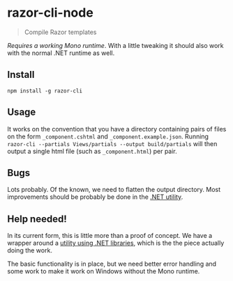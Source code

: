# razor-cli-node
> Compile Razor templates

_Requires a working Mono runtime_. 
With a little tweaking it should also work
with the normal .NET runtime as well.

## Install
`npm install -g razor-cli`

## Usage
It works on the convention that you have a directory containing
pairs of files on the form `_component.cshtml` and `_component.example.json`.
Running `razor-cli --partials Views/partials --output build/partials` will
then output a single html file (such as `_component.html`) per pair.

## Bugs
Lots probably. Of the known, we need to flatten the output
directory. Most improvements should be probably be done in
the [.NET utility](https://github.com/fatso83/razor-cli).

## Help needed!
In its current form, this is little more than a proof of concept.
We have a wrapper around a [utility using .NET libraries](https://github.com/fatso83/razor-cli),
which is the the piece actually doing the work.

The basic functionality is in place, but we need better
error handling and some work to make it work on Windows
without the Mono runtime.


